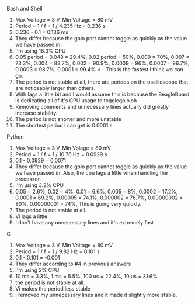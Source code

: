Bash and Shell
1) Max Voltage = 3 V, Min Voltage = 80 mV
2) Period = 1 / f = 1 / 4.235 Hz = 0.236 s
3) 0.236 - 0.1 = 0.136 ms
4) They differ because the gpio port cannot toggle as quickly as the value we have passed in.
5) I'm using 18.3% CPU
6) 0.05 period = 0.048 = 29.4%, 0.02 period = 50%, 0.009 = 70%, 0.007 = 73.3%, 0.004 = 83.7%, 0.002 = 90.9%, 0.0009 = 96%, 0.0007 = 96.7%, 0.0003 = 98.7%, 0.0001 = 99.4% < - This is the fastest I think we can go.
7) The period is not stable at all, there are periods on the oscilloscope that are noticeably larger than others.
8) With lags a little bit and I would assume this is because the BeagleBoard is dedicating all of it's CPU usage to togglegpio.sh
9) Removing comments and unnecessary lines actually did greatly increase stability.
10) The period is not shorter and more unstable
11) The shortest period I can get is 0.0001 s

Python
1) Max Voltage = 3 V, Min Volage = 80 mV
2) Period = 1 / f = 1 / 10.76 Hz = 0.0929 s
3) 0.1 - 0.0929 = 0.0071
4) They differ because the gpio port cannot toggle as quickly as the value we have passed in. Also, the cpu lags a little when handling the processor.
5) I'm using 3.2% CPU
6) 0.05 = 2.6%, 0.02 = 4%, 0.01 = 6.6%, 0.005 = 8%, 0.0002 = 17.2%, 0.0001 = 69.2%, 0.00005 = 74.1%, 0.000002 = 76.7%, 0.00000002 = 80%, 0.00000001 = 74%, This is going very quickly.
7) The period is not stable at all.
8) Vi lags a little
9) I don't have any unnecessary lines and it's extremely fast

C
1) Max Voltage = 3 V, Min Voltage = 80 mV
2) Period =  1 / f = 1 / 9.82 Hz = 0.101 s
3) 0.1 - 0.101 = -0.001
4) They differ according to #4 in previous answers
5) I'm using 2% CPU
6) 10 ms = 3.3%, 1 ms = 5.5%, 100 us = 22.4%, 10 us = 31.6%
7) the period is not stable at all.
8) Vi makes the period less stable
9) I removed my unnecessary lines and it made it slightly more stable.
